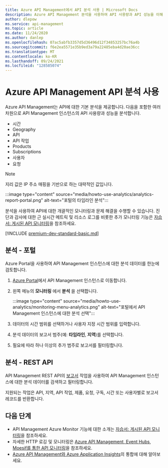 ```yaml
---
title: Azure API Management에서 API 분석 사용 | Microsoft Docs
description: Azure API Management 분석을 사용하여 API 사용량과 API 성능을 이해하고 분류할 수 있습니다.
author: dlepow
ms.service: api-management
ms.topic: article
ms.date: 11/24/2020
ms.author: danlep
ms.openlocfilehash: 07ac5abfb3357d5d36496d12f34853257bc76a4b
ms.sourcegitcommit: f6e2ea5571e35b9ed3a79a22485eba4d20ae36cc
ms.translationtype: MT
ms.contentlocale: ko-KR
ms.lasthandoff: 09/24/2021
ms.locfileid: "128585074"
---
```

# <a name="get-api-analytics-in-azure-api-management"></a>Azure API Management API 분석 사용

Azure API Management는 API에 대한 기본 분석을 제공합니다. 다음을 포함한 여러 차원으로 API Management 인스턴스의 API 사용량과 성능을 분석합니다.

* 시간
* Geography
* API
* API 작업
* Products
* Subscriptions
* 사용자
* 요청

> [!NOTE]
> 지리 값은 IP 주소 매핑을 기반으로 하는 대략적인 값입니다.

:::image type="content" source="media/howto-use-analytics/analytics-report-portal.png" alt-text="포털의 타임라인 분석":::

분석을 사용하여 API에 대한 개괄적인 모니터링과 문제 해결을 수행할 수 있습니다. 진단과 감사에 대한 근 실시간 메트릭 및 리소스 로그를 비롯한 추가 모니터링 기능은 [자습서: 게시된 API 모니터링](api-management-howto-use-azure-monitor.md)을 참조하세요.

[!INCLUDE [premium-dev-standard-basic.md](../../includes/api-management-availability-premium-dev-standard-basic.md)]

## <a name="analytics---portal"></a>분석 - 포털

Azure Portal을 사용하여 API Management 인스턴스에 대한 분석 데이터를 한눈에 검토합니다.

1. [Azure Portal](https://portal.azure.com)에서 API Management 인스턴스로 이동합니다. 
1. 왼쪽 메뉴의 **모니터링** 에서 **분석** 을 선택합니다.

    :::image type="content" source="media/howto-use-analytics/monitoring-menu-analytics.png" alt-text="포털에서 API Management 인스턴스에 대한 분석 선택":::  
1. 데이터의 시간 범위를 선택하거나 사용자 지정 시간 범위를 입력합니다.
1. 분석 데이터의 보고서 범주(예: **타임라인**, **지역**)를 선택합니다.
1. 필요에 따라 하나 이상의 추가 범주로 보고서를 필터링합니다.

## <a name="analytics---rest-api"></a>분석 - REST API

API Management REST API의 [보고서](/rest/api/apimanagement/2020-12-01/reports) 작업을 사용하여 API Management 인스턴스에 대한 분석 데이터를 검색하고 필터링합니다.

지원되는 작업은 API, 지역, API 작업, 제품, 요청, 구독, 시간 또는 사용자별로 보고서 레코드를 반환합니다.

## <a name="next-steps"></a>다음 단계

* API Management Azure Monitor 기능에 대한 소개는 [자습서: 게시된 API 모니터링](api-management-howto-use-azure-monitor.md)을 참조하세요.
* 자세한 HTTP 로깅 및 모니터링은 [Azure API Management, Event Hubs, Moesif를 통한 API 모니터링](api-management-log-to-eventhub-sample.md)을 참조하세요.
* [Azure API Management와 Azure Application Insights](api-management-howto-app-insights.md)의 통합에 대해 알아보세요.

